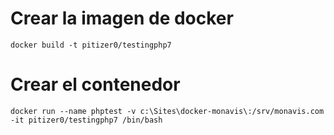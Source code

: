 # Crear la imagen de docker
``docker build -t pitizer0/testingphp7``

# Crear el contenedor
``docker run --name phptest -v c:\Sites\docker-monavis\:/srv/monavis.com -it pitizer0/testingphp7 /bin/bash``